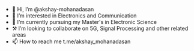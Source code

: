 - 👋 Hi, I’m @akshay-mohanadasan
- 👀 I’m interested in Electronics and Communication
- 🌱 I’m currently pursuing my Master's in Electronic Science
- ⚒️ I’m looking to collaborate on 5G, Signal Processing and other related areas
- 📫 How to reach me t.me/akshay_mohanadasan

<!---
akshay-mohanadasan/akshay-mohanadasan is a ✨ special ✨ repository because its `README.md` (this file) appears on your GitHub profile.
You can click the Preview link to take a look at your changes.
--->
